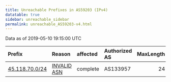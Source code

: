 ```yaml
---
title: Unreachable Prefixes in AS59203 (IPv4)
datatable: true
sidebar: unreachable_sidebar
permalink: unreachable_AS59203-v4.html
---
```


Data as of 2019-05-10 19:15:00 UTC


<div class="datatable-begin"></div>

| Prefix                                                 | Reason                                                                                                | affected   | Authorized AS   |   MaxLength | Anchor                                       |   unreachable /24s |
|:-------------------------------------------------------|:------------------------------------------------------------------------------------------------------|:-----------|:----------------|------------:|:---------------------------------------------|-------------------:|
| [45.118.70.0/24](https://stat.ripe.net/45.118.70.0/24) | [INVALID ASN](https://rpki-validator.ripe.net/announcement-preview?asn=AS59203&prefix=45.118.70.0/24) | complete   | AS133957        |          24 | [APNIC](unreachable_APNIC_RPKI_Root-v4.html) |                  1 |

<div class="datatable-end"></div>